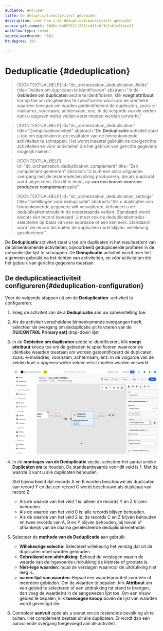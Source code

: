 ```yaml
---
audience: end-user
title: De deduplicatieactiviteit gebruiken
description: Leer hoe u de deduplicatieactiviteit gebruikt
source-git-commit: 56d9cc6489557c12761cd3fe8f3b7a61a71ece21
workflow-type: tm+mt
source-wordcount: '561'
ht-degree: 19%

---
```



# Deduplicatie {#deduplication}

>[!CONTEXTUALHELP]
>id="dc_orchestration_deduplication_fields"
>title="Velden om duplicaten te identificeren"
>abstract="In de **Gebieden om duplicaten** sectie te identificeren, klik **voegt attribuut** knoop toe om de gebieden te specificeren waarvoor de identieke waarden toestaan om worden geïdentificeerd de duplicaten, zoals: e-mailadres, voornaam, achternaam, enz. In de volgorde van de velden kunt u opgeven welke velden eerst moeten worden verwerkt."

>[!CONTEXTUALHELP]
>id="dc_orchestration_deduplication"
>title="Deduplicatieactiviteit"
>abstract="De **Deduplicatie** activiteit staat u toe om duplicaten in de resultaten van de binnenkomende activiteiten te schrappen. Het wordt meestal gebruikt na doelgerichte activiteiten en vóór activiteiten die het gebruik van gerichte gegevens mogelijk maken."

>[!CONTEXTUALHELP]
>id="dc_orchestration_deduplication_complement"
>title="Een complement genereren"
>abstract="U kunt een extra uitgaande overgang met de resterende bevolking produceren, die als duplicaat werd uitgesloten. Om dit te doen, op **van een knevel voorzien produceer complement** optie"

>[!CONTEXTUALHELP]
>id="dc_orchestration_deduplication_settings"
>title="Instellingen voor deduplicatie"
>abstract="Als u duplicaten van binnenkomende gegevens wilt verwijderen, definieert u de deduplicatiemethode in de onderstaande velden. Standaard wordt slechts één record bewaard. U moet ook de deduplicatiemodus selecteren op basis van een expressie of een kenmerk. Standaard wordt de record die buiten de duplicaten moet blijven, willekeurig geselecteerd."

De **Deduplicatie** activiteit staat u toe om duplicaten in het resultaat(en) van de binnenkomende activiteiten, bijvoorbeeld gedupliceerde profielen in de ontvankelijke lijst te schrappen. De **Deduplicatie** activiteit wordt over het algemeen gebruikt na het richten van activiteiten, en vóór activiteiten die het gebruik van gerichte gegevens toestaan.

## De deduplicatieactiviteit configureren{#deduplication-configuration}

Voer de volgende stappen uit om de **Deduplication** -activiteit te configureren:

1. Voeg de activiteit van de a **Deduplicatie** aan uw samenstelling toe.

1. Als de activiteit verscheidene binnenkomende overgangen heeft, selecteer de overgang om deduplicatie uit te voeren van de **[!UICONTROL Primary set]** drop-down lijst

1. In de **Gebieden om duplicaten** sectie te identificeren, klik **voegt attribuut** knoop toe om de gebieden te specificeren waarvoor de identieke waarden toestaan om worden geïdentificeerd de duplicaten, zoals: e-mailadres, voornaam, achternaam, enz. In de volgorde van de velden kunt u opgeven welke velden eerst moeten worden verwerkt.

   ![](../assets/deduplication.png)

1. In de **montages van de Deduplicatie** sectie, selecteer het aantal unieke **Duplicaten om** te houden. De standaardwaarde voor dit veld is 1. Met de waarde 0 kunt u alle duplicaten behouden.

   Stel bijvoorbeeld dat records A en B worden beschouwd als duplicaten van record Y en dat een record C wordt beschouwd als duplicaat van record Z:

   * Als de waarde van het veld 1 is: alleen de records Y en Z blijven behouden.
   * Als de waarde van het veld 0 is: alle records blijven behouden.
   * Als de waarde van het veld 2 is: de records C en Z blijven behouden en twee records van A, B en Y blijven behouden, bij toeval of afhankelijk van de daarna geselecteerde deduplicatiemethode.

1. Selecteer de **methode van de Deduplicatie** aan gebruik:

   * **Willekeurige selectie**: Selecteert willekeurig het verslag dat uit de duplicaten moet worden gehouden.
   * **Gebruikend een uitdrukking**: Behoud de verslagen waarin de waarde van de ingevoerde uitdrukking de kleinste of grootste is.
   * **Niet-lege waarden**: houd de verslagen waarvoor de uitdrukking niet leeg is.
   * **na een lijst van waarden**: Bepaal een waardeprioriteit voor één of meerdere gebieden. Om de waarden te bepalen, klik **Attribuut** om een gebied te selecteren of een uitdrukking tot stand te brengen, dan voeg de waarde(n) in de aangewezen lijst toe. Om een nieuw gebied te bepalen, klik **toevoegen knoop** boven de lijst van waarden wordt gevestigd die.

1. Controleer **aanvult** optie als u wenst om de resterende bevolking uit te buiten. Het complement bestaat uit alle duplicaten. Er wordt dan een aanvullende overgang toegevoegd aan de activiteit.

<!--
## Example{#deduplication-example}

In the following example, use a deduplication activity to exclude duplicates from the target before sending a delivery. The identified duplicated profiles are added to a dedicated audience that can be reused if necessary. Choose the **Email** address to identify the duplicates. Keep 1 entry and select the **Random** deduplication method.

![](../assets/workflow-deduplication-example.png)
-->

